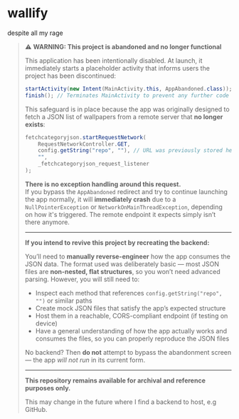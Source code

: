 # wallify
despite all my rage
> ⚠ **WARNING: This project is abandoned and no longer functional**
>
> This application has been intentionally disabled. At launch, it immediately starts a placeholder activity that informs users the project has been discontinued:
>
> ```java
> startActivity(new Intent(MainActivity.this, AppAbandoned.class));
> finish(); // Terminates MainActivity to prevent any further code from executing
> ```
>
> This safeguard is in place because the app was originally designed to fetch a JSON list of wallpapers from a remote server that **no longer exists**:
>
> ```java
> fetchcategoryjson.startRequestNetwork(
>     RequestNetworkController.GET,
>     config.getString("repo", ""), // URL was previously stored here
>     "",
>     _fetchcategoryjson_request_listener
> );
> ```
>
> **There is no exception handling around this request.**  
> If you bypass the `AppAbandoned` redirect and try to continue launching the app normally, it will **immediately crash** due to a `NullPointerException` or `NetworkOnMainThreadException`, depending on how it's triggered. The remote endpoint it expects simply isn’t there anymore.
>
> ---
>
> **If you intend to revive this project by recreating the backend:**
>
> You’ll need to **manually reverse-engineer** how the app consumes the JSON data. The format used was deliberately basic — most JSON files are **non-nested, flat structures**, so you won’t need advanced parsing. However, you will still need to:
>
> - Inspect each method that references `config.getString("repo", "")` or similar paths
> - Create mock JSON files that satisfy the app’s expected structure
> - Host them in a reachable, CORS-compliant endpoint (if testing on device)
> - Have a general understanding of how the app actually works and consumes the files, so you can properly reproduce the JSON files
>
> No backend? Then **do not** attempt to bypass the abandonment screen — the app *will not run* in its current form.
>
> ---
>
> **This repository remains available for archival and reference purposes only.**
> 
> This may change in the future where I find a backend to host, e.g GitHub.